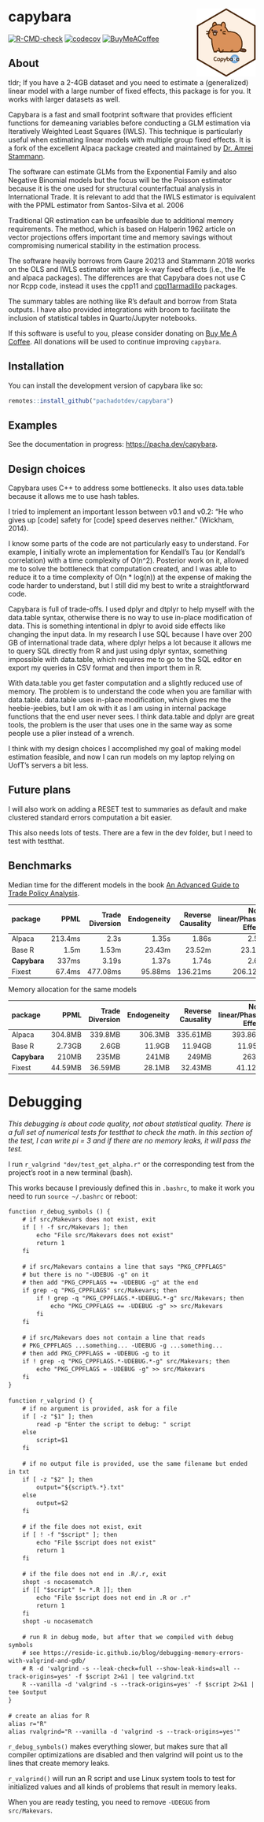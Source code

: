 
<!-- README.md is generated from README.Rmd. Please edit that file -->

# capybara <img src="man/figures/logo.svg" align="right" height="139" alt="" />

<!-- badges: start -->

[![R-CMD-check](https://github.com/pachadotdev/capybara/actions/workflows/R-CMD-check.yaml/badge.svg)](https://github.com/pachadotdev/capybara/actions/workflows/R-CMD-check.yaml)
[![codecov](https://codecov.io/gh/pachadotdev/capybara/graph/badge.svg?token=kDP0pWmfRk)](https://codecov.io/gh/pachadotdev/capybara)
[![BuyMeACoffee](https://raw.githubusercontent.com/pachadotdev/buymeacoffee-badges/main/bmc-donate-yellow.svg)](https://www.buymeacoffee.com/pacha)
<!-- badges: end -->

## About

tldr; If you have a 2-4GB dataset and you need to estimate a
(generalized) linear model with a large number of fixed effects, this
package is for you. It works with larger datasets as well.

Capybara is a fast and small footprint software that provides efficient
functions for demeaning variables before conducting a GLM estimation via
Iteratively Weighted Least Squares (IWLS). This technique is
particularly useful when estimating linear models with multiple group
fixed effects. It is a fork of the excellent Alpaca package created and
maintained by [Dr. Amrei Stammann](https://github.com/amrei-stammann).

The software can estimate GLMs from the Exponential Family and also
Negative Binomial models but the focus will be the Poisson estimator
because it is the one used for structural counterfactual analysis in
International Trade. It is relevant to add that the IWLS estimator is
equivalent with the PPML estimator from Santos-Silva et al. 2006

Traditional QR estimation can be unfeasible due to additional memory
requirements. The method, which is based on Halperin 1962 article on
vector projections offers important time and memory savings without
compromising numerical stability in the estimation process.

The software heavily borrows from Gaure 20213 and Stammann 2018 works on
the OLS and IWLS estimator with large k-way fixed effects (i.e., the lfe
and alpaca packages). The differences are that Capybara does not use C
nor Rcpp code, instead it uses the cpp11 and
[cpp11armadillo](https://github.com/pachadotdev/cpp11armadillo)
packages.

The summary tables are nothing like R’s default and borrow from Stata
outputs. I have also provided integrations with broom to facilitate the
inclusion of statistical tables in Quarto/Jupyter notebooks.

If this software is useful to you, please consider donating on [Buy Me A
Coffee](https://buymeacoffee.com/pacha). All donations will be used to
continue improving `capybara`.

## Installation

You can install the development version of capybara like so:

``` r
remotes::install_github("pachadotdev/capybara")
```

## Examples

See the documentation in progress: <https://pacha.dev/capybara>.

## Design choices

Capybara uses C++ to address some bottlenecks. It also uses data.table
because it allows me to use hash tables.

I tried to implement an important lesson between v0.1 and v0.2: “He who
gives up \[code\] safety for \[code\] speed deserves neither.” (Wickham,
2014).

I know some parts of the code are not particularly easy to understand.
For example, I initially wrote an implementation for Kendall’s Tau (or
Kendall’s correlation) with a time complexity of O(n^2). Posterior work
on it, allowed me to solve the bottleneck that computation created, and
I was able to reduce it to a time complexity of O(n \* log(n)) at the
expense of making the code harder to understand, but I still did my best
to write a straightforward code.

Capybara is full of trade-offs. I used dplyr and dtplyr to help myself
with the data.table syntax, otherwise there is no way to use in-place
modification of data. This is something intentional in dplyr to avoid
side effects like changing the input data. In my research I use SQL
because I have over 200 GB of international trade data, where dplyr
helps a lot because it allows me to query SQL directly from R and just
using dplyr syntax, something impossible with data.table, which requires
me to go to the SQL editor en export my queries in CSV format and then
import them in R.

With data.table you get faster computation and a slightly reduced use of
memory. The problem is to understand the code when you are familiar with
data.table. data.table uses in-place modification, which gives me the
heebie-jeebies, but I am ok with it as I am using in internal package
functions that the end user never sees. I think data.table and dplyr are
great tools, the problem is the user that uses one in the same way as
some people use a plier instead of a wrench.

I think with my design choices I accomplished my goal of making model
estimation feasible, and now I can run models on my laptop relying on
UofT’s servers a bit less.

## Future plans

I will also work on adding a RESET test to summaries as default and make
clustered standard errors computation a bit easier.

This also needs lots of tests. There are a few in the dev folder, but I
need to test with testthat.

## Benchmarks

Median time for the different models in the book [An Advanced Guide to
Trade Policy
Analysis](https://www.wto.org/english/res_e/publications_e/advancedguide2016_e.htm).

| package      |    PPML | Trade Diversion | Endogeneity | Reverse Causality | Non-linear/Phasing Effects | Globalization |
| :----------- | ------: | --------------: | ----------: | ----------------: | -------------------------: | ------------: |
| Alpaca       | 213.4ms |            2.3s |       1.35s |             1.86s |                      2.59s |         4.96s |
| Base R       |    1.5m |           1.53m |      23.43m |            23.52m |                     23.16m |        24.85m |
| **Capybara** |   337ms |           3.19s |       1.37s |             1.74s |                      2.66s |         4.65s |
| Fixest       |  67.4ms |        477.08ms |     95.88ms |          136.21ms |                   206.12ms |      415.31ms |

Memory allocation for the same models

| package      |    PPML | Trade Diversion | Endogeneity | Reverse Causality | Non-linear/Phasing Effects | Globalization |
| :----------- | ------: | --------------: | ----------: | ----------------: | -------------------------: | ------------: |
| Alpaca       | 304.8MB |         339.8MB |     306.3MB |          335.61MB |                   393.86MB |      539.49MB |
| Base R       |  2.73GB |           2.6GB |      11.9GB |           11.94GB |                    11.95GB |       11.97GB |
| **Capybara** |   210MB |           235MB |       241MB |             249MB |                      263MB |         299MB |
| Fixest       | 44.59MB |         36.59MB |      28.1MB |           32.43MB |                    41.12MB |       62.87MB |

# Debugging

*This debugging is about code quality, not about statistical quality.*
*There is a full set of numerical tests for testthat to check the math.*
*In this section of the test, I can write pi = 3 and if there are no
memory leaks, it will pass the test.*

I run `r_valgrind "dev/test_get_alpha.r"` or the corresponding test from
the project’s root in a new terminal (bash).

This works because I previously defined this in `.bashrc`, to make it
work you need to run `source ~/.bashrc` or reboot:

    function r_debug_symbols () {
        # if src/Makevars does not exist, exit
        if [ ! -f src/Makevars ]; then
            echo "File src/Makevars does not exist"
            return 1
        fi
    
        # if src/Makevars contains a line that says "PKG_CPPFLAGS"
        # but there is no "-UDEBUG -g" on it
        # then add "PKG_CPPFLAGS += -UDEBUG -g" at the end
        if grep -q "PKG_CPPFLAGS" src/Makevars; then
            if ! grep -q "PKG_CPPFLAGS.*-UDEBUG.*-g" src/Makevars; then
                echo "PKG_CPPFLAGS += -UDEBUG -g" >> src/Makevars
            fi
        fi
    
        # if src/Makevars does not contain a line that reads
        # PKG_CPPFLAGS ...something... -UDEBUG -g ...something...
        # then add PKG_CPPFLAGS = -UDEBUG -g to it
        if ! grep -q "PKG_CPPFLAGS.*-UDEBUG.*-g" src/Makevars; then
            echo "PKG_CPPFLAGS = -UDEBUG -g" >> src/Makevars
        fi
    }
    
    function r_valgrind () {
        # if no argument is provided, ask for a file
        if [ -z "$1" ]; then
            read -p "Enter the script to debug: " script
        else
            script=$1
        fi
    
        # if no output file is provided, use the same filename but ended in txt
        if [ -z "$2" ]; then
            output="${script%.*}.txt"
        else
            output=$2
        fi
    
        # if the file does not exist, exit
        if [ ! -f "$script" ]; then
            echo "File $script does not exist"
            return 1
        fi
    
        # if the file does not end in .R/.r, exit
        shopt -s nocasematch
        if [[ "$script" != *.R ]]; then
            echo "File $script does not end in .R or .r"
            return 1
        fi
        shopt -u nocasematch
    
        # run R in debug mode, but after that we compiled with debug symbols
        # see https://reside-ic.github.io/blog/debugging-memory-errors-with-valgrind-and-gdb/
        # R -d 'valgrind -s --leak-check=full --show-leak-kinds=all --track-origins=yes' -f $script 2>&1 | tee valgrind.txt
        R --vanilla -d 'valgrind -s --track-origins=yes' -f $script 2>&1 | tee $output
    }
    
    # create an alias for R
    alias r="R"
    alias rvalgrind="R --vanilla -d 'valgrind -s --track-origins=yes'"

`r_debug_symbols()` makes everything slower, but makes sure that all
compiler optimizations are disabled and then valgrind will point us to
the lines that create memory leaks.

`r_valgrind()` will run an R script and use Linux system tools to test
for initialized values and all kinds of problems that result in memory
leaks.

When you are ready testing, you need to remove `-UDEGUG` from
`src/Makevars`.
